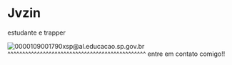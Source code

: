 # Jvzin

estudante e trapper 

![0000109001790xsp@al.educacao.sp.gov.br](link)
^^^^^^^^^^^^^^^^^^^^^^^^^^^^^^^^^^^^^^^^^^^^^^^
entre em contato comigo!!
